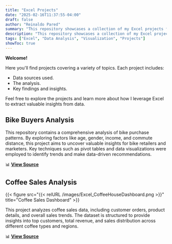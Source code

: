 ```yaml
---
title: "Excel Projects"
date: "2025-02-16T11:37:55-04:00"
draft: false
author: "Reinaldo Pared"
summary: "This repository showcases a collection of my Excel projects focused on data analysis and visualization."
description: "This repository showcases a collection of my Excel projects focused on data analysis and visualization."
tags: ["Excel", "Data Analysis", "Visualization", "Projects"]
showToc: true
---
```


**Welcome!**

Here you'll find projects covering a variety of topics. Each project includes:

- Data sources used.
- The analysis.
- Key findings and insights.

Feel free to explore the projects and learn more about how I leverage Excel to extract valuable insights from data.

## **Bike Buyers Analysis**

This repository contains a comprehensive analysis of bike purchase patterns. By exploring factors like age, gender, income, and commute distance, this project aims to uncover valuable insights for bike retailers and marketers. Key techniques such as pivot tables and data visualizations were employed to identify trends and make data-driven recommendations.

📊 [**View Source**](https://github.com/reipared/Excel_Projects/tree/main/Bike_Sales)

## **Coffee Sales Analysis**

{{< figure src="{{< relURL /images/Excel_CoffeeHouseDashboard.png >}}" title="Coffee Sales Dashboard" >}}

This project analyzes coffee sales data, including customer orders, product details, and overall sales trends. The dataset is structured to provide insights into top customers, total revenue, and sales distribution across different coffee types and regions.

📊 [**View Source**](https://github.com/reipared/Excel_Projects/tree/main/Coffee_Data_Orders)
